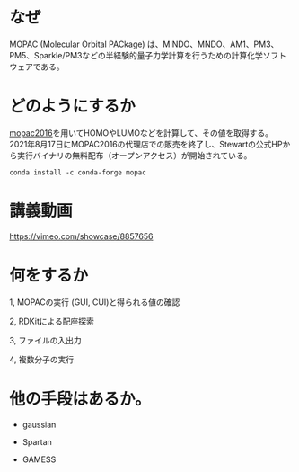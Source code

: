 # なぜ
MOPAC (Molecular Orbital PACkage) は、MINDO、MNDO、AM1、PM3、PM5、Sparkle/PM3などの半経験的量子力学計算を行うための計算化学ソフトウェアである。


# どのようにするか

[mopac2016](http://openmopac.net/MOPAC2016.html)を用いてHOMOやLUMOなどを計算して、その値を取得する。
2021年8月17日にMOPAC2016の代理店での販売を終了し、Stewartの公式HPから実行バイナリの無料配布（オープンアクセス）が開始されている。

`conda install -c conda-forge mopac`

# 講義動画

https://vimeo.com/showcase/8857656

# 何をするか
1, MOPACの実行 (GUI, CUI)と得られる値の確認

2, RDKitによる配座探索

3, ファイルの入出力

4, 複数分子の実行

# 他の手段はあるか。
- gaussian

- Spartan

- GAMESS
